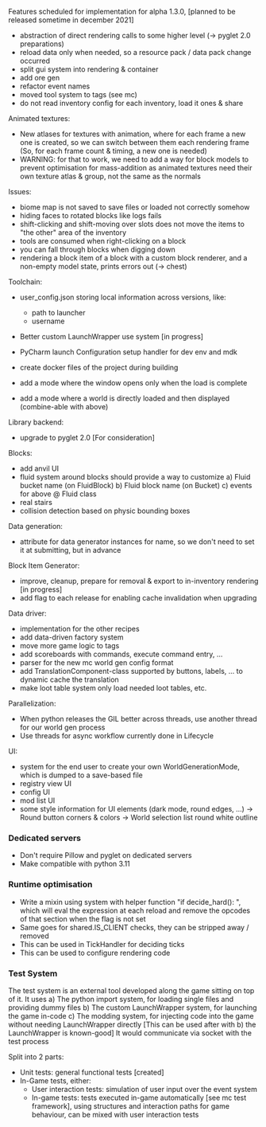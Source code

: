 

Features scheduled for implementation for alpha 1.3.0, [planned to be released sometime in december 2021]
- abstraction of direct rendering calls to some higher level (-> pyglet 2.0 preparations)
- reload data only when needed, so a resource pack / data pack change occurred
- split gui system into rendering & container
- add ore gen
- refactor event names
- moved tool system to tags (see mc)
- do not read inventory config for each inventory, load it ones & share


Animated textures:
- New atlases for textures with animation, where for each frame a new one is created, so we can switch between them 
each rendering frame (So, for each frame count & timing, a new one is needed)
- WARNING: for that to work, we need to add a way for block models to prevent optimisation for mass-addition 
    as animated textures need their own texture atlas & group, not the same as the normals


Issues:
- biome map is not saved to save files or loaded not correctly somehow
- hiding faces to rotated blocks like logs fails
- shift-clicking and shift-moving over slots does not move the items to "the other" area of the inventory
- tools are consumed when right-clicking on a block
- you can fall through blocks when digging down
- rendering a block item of a block with a custom block renderer, and a non-empty model state, prints errors out
  (-> chest)


Toolchain:
- user_config.json storing local information across versions, like:
    - path to launcher
    - username

- Better custom LaunchWrapper use system [in progress]
- PyCharm launch Configuration setup handler for dev env and mdk
- create docker files of the project during building
- add a mode where the window opens only when the load is complete
- add a mode where a world is directly loaded and then displayed (combine-able with above)

Library backend:
- upgrade to pyglet 2.0 [For consideration]

Blocks:
- add anvil UI
- fluid system around blocks should provide a way to customize 
a) Fluid bucket name (on FluidBlock)
b) Fluid block name (on Bucket)
c) events for above @ Fluid class
- real stairs
- collision detection based on physic bounding boxes

Data generation:
- attribute for data generator instances for name, so we don't need to set it at submitting, but in advance

Block Item Generator:
- improve, cleanup, prepare for removal & export to in-inventory rendering [in progress]
- add flag to each release for enabling cache invalidation when upgrading

Data driver:
- implementation for the other recipes
- add data-driven factory system
- move more game logic to tags
- add scoreboards with commands, execute command entry, ...
- parser for the new mc world gen config format
- add TranslationComponent-class supported by buttons, labels, ... to dynamic cache the translation
- make loot table system only load needed loot tables, etc.

Parallelization:
- When python releases the GIL better across threads, use another thread for our world gen process
- Use threads for async workflow currently done in Lifecycle

UI:
- system for the end user to create your own WorldGenerationMode, which is dumped to a save-based file
- registry view UI
- config UI
- mod list UI
- some style information for UI elements (dark mode, round edges, ...)
-> Round button corners & colors
-> World selection list round white outline 

### Dedicated servers
- Don't require Pillow and pyglet on dedicated servers
- Make compatible with python 3.11

### Runtime optimisation
- Write a mixin using system with helper function "if decide_hard(<string flag>): <do stuff>", which will eval 
    the expression at each reload and remove the opcodes of that section when the flag is not set
- Same goes for shared.IS_CLIENT checks, they can be stripped away / removed
- This can be used in TickHandler for deciding ticks
- This can be used to configure rendering code

### Test System
The test system is an external tool developed along the game sitting on top of it. It uses
a) The python import system, for loading single files and providing dummy files
b) The custom LaunchWrapper system, for launching the game in-code
c) The modding system, for injecting code into the game without needing LaunchWrapper directly
    [This can be used after with b) the LaunchWrapper is known-good]
    It would communicate via socket with the test process

Split into 2 parts:
- Unit tests: general functional tests [created]
- In-Game tests, either:
  - User interaction tests: simulation of user input over the event system
  - In-game tests: tests executed in-game automatically [see mc test framework], using structures and interaction paths
      for game behaviour, can be mixed with user interaction tests

